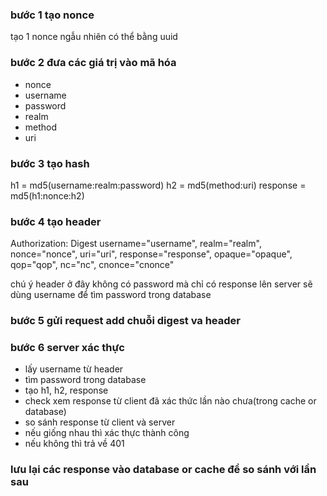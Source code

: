 ### bước 1 tạo nonce
tạo 1 nonce ngẫu nhiên có thể bằng uuid

### bước 2 đưa các giá trị vào mã hóa

- nonce
- username
- password
- realm
- method
- uri

### bước 3 tạo hash
h1 = md5(username:realm:password)
h2 = md5(method:uri)
response = md5(h1:nonce:h2)

### bước 4 tạo header
Authorization: Digest username="username", realm="realm", nonce="nonce", uri="uri", response="response", opaque="opaque", qop="qop", nc="nc", cnonce="cnonce"

chú ý header ở đây không có password mà chỉ có response lên server sẽ dùng username để tìm password trong database

### bước 5 gửi request add chuỗi digest va header

### bước 6 server xác thực
- lấy username từ header
- tìm password trong database
- tạo h1, h2, response
- check xem response từ client đã xác thức lần nào chưa(trong cache or database)
- so sánh response từ client và server
- nếu giống nhau thì xác thực thành công
- nếu không thì trả về 401

### lưu lại các response vào database or cache để  so sánh với lần sau